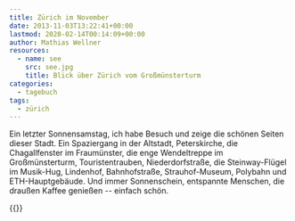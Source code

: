```yaml
---
title: Zürich im November
date: 2013-11-03T13:22:41+00:00
lastmod: 2020-02-14T00:14:09+00:00
author: Mathias Wellner
resources:
  - name: see
    src: see.jpg
    title: Blick über Zürich vom Großmünsterturm
categories:
  - tagebuch
tags:
  - zürich
---
```

Ein letzter Sonnensamstag, ich habe Besuch und zeige die schönen Seiten dieser Stadt. Ein Spaziergang in der Altstadt, Peterskirche, die Chagallfenster im Fraumünster, die enge Wendeltreppe im Großmünsterturm, Touristentrauben, Niederdorfstraße, die Steinway-Flügel im Musik-Hug, Lindenhof, Bahnhofstraße, Strauhof-Museum, Polybahn und ETH-Hauptgebäude. Und immer Sonnenschein, entspannte Menschen, die draußen Kaffee genießen -- einfach schön. 
<!--more-->

{{<responsive-image name="see">}}